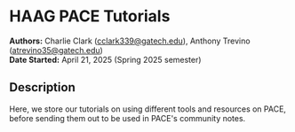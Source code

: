 # HAAG PACE Tutorials

**Authors:** Charlie Clark (cclark339@gatech.edu), Anthony Trevino (atrevino35@gatech.edu) \
**Date Started:** April 21, 2025 (Spring 2025 semester)

## Description

Here, we store our tutorials on using different tools and resources on PACE, before sending them out to be used in PACE's community notes.